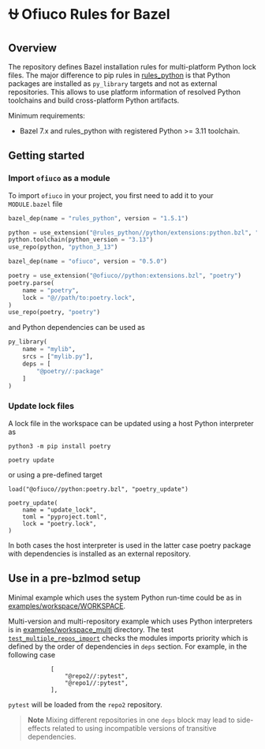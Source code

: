 # ⛎ Ofiuco Rules for Bazel

## Overview

The repository defines Bazel installation rules for multi-platform Python lock files.
The major difference to pip rules in [rules_python](https://github.com/bazelbuild/rules_python) is that Python packages are installed as `py_library` targets and not as external repositories.
This allows to use platform information of resolved Python toolchains and build cross-platform Python artifacts.

Minimum requirements:

* Bazel 7.x and rules_python with registered Python >= 3.11 toolchain.

## Getting started

### Import `ofiuco` as a module

To import `ofiuco` in your project, you first need to add it to your `MODULE.bazel` file

```python
bazel_dep(name = "rules_python", version = "1.5.1")

python = use_extension("@rules_python//python/extensions:python.bzl", "python")
python.toolchain(python_version = "3.13")
use_repo(python, "python_3_13")

bazel_dep(name = "ofiuco", version = "0.5.0")

poetry = use_extension("@ofiuco//python:extensions.bzl", "poetry")
poetry.parse(
    name = "poetry",
    lock = "@//path/to:poetry.lock",
)
use_repo(poetry, "poetry")
```

and Python dependencies can be used as

```python
py_library(
    name = "mylib",
    srcs = ["mylib.py"],
    deps = [
        "@poetry//:package"
    ]
)
```


### Update lock files

A lock file in the workspace can be updated using a host Python interpreter as
```
python3 -m pip install poetry

poetry update
```

or using a pre-defined target
```
load("@ofiuco//python:poetry.bzl", "poetry_update")

poetry_update(
    name = "update_lock",
    toml = "pyproject.toml",
    lock = "poetry.lock",
)
```

In both cases the host interpreter is used in the latter case poetry package with dependencies is installed as an external repository.


## Use in a pre-bzlmod setup

Minimal example which uses the system Python run-time could be as in [examples/workspace/WORKSPACE](./examples/workspace/WORKSPACE).

Multi-version and multi-repository example which uses Python interpreters is in [examples/workspace_multi](./examples/workspace_multi/WORKSPACE) directory.
The test [`test_multiple_repos_import`](./examples/workspace_multi/test.py) checks the modules imports priority which is defined by the order of dependencies in `deps` section.
For example, in the following case
```
            [
                "@repo2//:pytest",
                "@repo1//:pytest",
            ],
```
`pytest` will be loaded from the `repo2` repository.

> **Note**
> Mixing different repositories in one `deps` block may lead to side-effects related to using incompatible versions of transitive dependencies.
